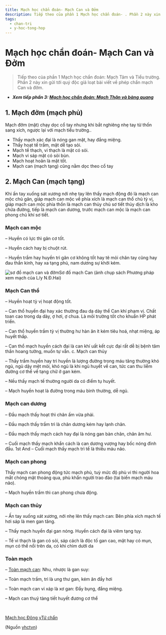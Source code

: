 ```yaml
---
title: Mạch học chẩn đoán- Mạch Can và Đởm
description: Tiếp theo của phần 1 Mạch học chẩn đoán- . Phần 2 này xin gửi tới quý độc giả loạt bài viết về phép chẩn mạch Can và đởm.
tags:
  - chan-tri
  - y-hoc-tong-hop
---
```


# Mạch học chẩn đoán- Mạch Can và Đởm 

> Tiếp theo của phần 1 Mạch học chẩn đoán: Mạch Tâm và Tiểu trường. Phần 2 này xin gửi tới quý độc giả loạt bài viết về phép chẩn mạch Can và đởm.


* ***Xem tiếp phần 3: [Mạch học chẩn đoán: Mạch Thận và bàng quang](/yhctvn/mach-hoc-chan-doan-mach-than-va-bang-quang)***


## 1. Mạch đởm (mạch phủ)


Mạch đởm (mật) chạy dọc cổ tay nhưng khi bắt nghiêng nhẹ tay từ thốn sang xích, ngược lại với mạch tiểu trường.. 


* Thấy mạch xác đại là nóng gan mật, hay đắng miệng.
* Thấy hoạt tế trầm, mật dễ tạo sỏi.
* Mạch tế thạch, vi thạch là mật có sỏi.
* Mạch vi sáp mật có sỏi bùn.
* Mạch hoạt hoãn là mật tốt.
* Mạch can (mạch tạng) cũng nằm dọc theo cổ tay


## 2. Mạch Can (mạch tạng)


Khi ấn tay xuống sát xương nới nhẹ tay lên thấy mạch động đó là mạch can mộc chủ gân, giáp mạch can mộc về phía xích là mạch can thổ chủ tỳ vị, giáp mạch can mộc phía thốn là mạch can thủy chủ sơ tiết thủy dịch là kho chứa đường, tiếp là mạch can dương, trước mạch can mộc là mạch can phong chủ khí sơ tiết.


### Mạch can mộc


– Huyền có lực thì gân cơ tốt.


– Huyền cách hay bị chuột rút.


– Huyền trầm hay huyền trì gân cơ không tốt hay tê mỏi chân tay cũng hay đau thần kinh, hay xa tạng phủ, nam dương sự khởi kém.


![sơ đồ mạch can và đởm](/imgs/yhctvn/so-do-mach-can-1024x435.jpg)Sơ đồ mạch Can (ảnh chụp sách Phương pháp xem mạch của L/y N.Đ.Hai)


### Mạch Can thổ


– Huyền hoạt tỳ vị hoạt động tốt.





– Can thổ huyền đại hay xác thường đau dạ dày thể Can khí phạm vị. Chất toan cao trong dạ dày, ợ hơi, ợ chua. Là môi trường tốt cho khuẩn HP phát triển.


– Can thổ huyền trầm tỳ vị thường hư hàn ăn ít kém tiêu hoá, nhạt miệng, áp huyết thấp.


– Can thổ mạch huyền cách đại là can khí uất kết cực đại rất dễ bị bệnh tâm thần hoang tưởng, muốn tự vẫn. c. Mạch can thủy


– Thấy trầm huyền hay trì huyền là lượng đường trong máu tăng thường khó ngủ, ngủ dậy mệt mỏi, khó ngủ là khi ngủ huyết về can, tức can thu liễm đường cơ thể về tạng chữ ở gan kém.


– Nếu thấy mạch tế thường người da có điểm tụ huyết.


– Mạch huyền hoạt là đường trong máu bình thường, dễ ngủ.


### Mạch can dương


– Đầu mạch thấy hoạt thì chân ấm vừa phải.


– Đầu mạch thấy trầm trì là chân dương kém hay lạnh chân.


– Đầu mạch thấy mạch cách hay đại là nóng gan bàn chân, chân âm hư.


– Cuối mạch thấy mạch khẩn cách là can dương vượng hay bốc nóng đỉnh đầu. 1st And – Cuối mạch thấy mạch trì tế là thiếu máu não.


### Mạch can phong


Thấy mạch can phong động tức mạch phù, tuỳ mức độ phù vi thì người hoa mắt chóng mặt thoáng qua, phù khẩn người trao đảo (tai biến mạch máu não). 


– Mạch huyền trầm thì can phong chưa động.


### Mạch can thủy


– Ấn tay xuống xát xương, nới nhẹ lên thấy mạch can: Bên phía xích mạch tế hơi sáp là men gan tăng.


– Thấy mạch huyền đại gan nóng. Huyền cách đại là viêm tạng tụy.


– Tế vi thạch là gan có sỏi, sáp cách là độc tố gan cao, mặt hay có mụn, mụn có thể nổi trên da, có khi chìm dưới da


### Toàn mạch


– [Toàn mạch can](https://docs.google.com/document/d/1_HYJOkt-2neYoRtiKxkO6YtG-EvlEWVol_PdvaZPeHE/edit#heading=h.xcmzjhk9onjz): Nhu, nhược là gan suy:


– Toàn mạch trầm, trì là ung thư gan, kém ăn đầy hơi 


– Toàn mạch can vi xáp là xơ gan: Đầy bụng, đắng miệng.


– Mạch can thuỷ tàng tiết huyết đương cơ thể


 





[Mạch học Đông y](/yhctvn/tag/mach-hoc-dong-y)[Tứ chẩn](/yhctvn/tag/tu-chan)

(Nguồn <a href="https://yhctvn.com/mach-hoc-chan-doan-mach-can-va-dom/" target="_blank">yhctvn</a>)
